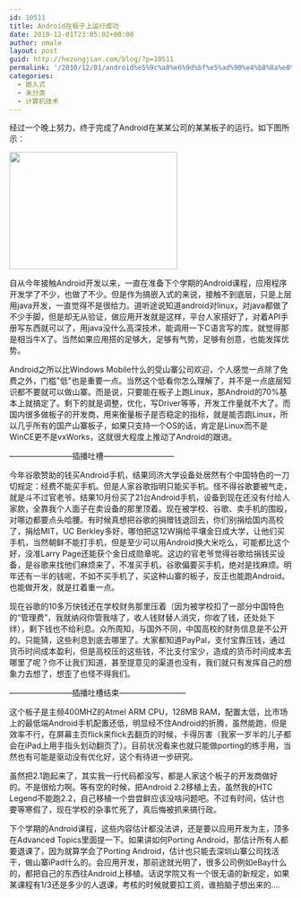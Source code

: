 ```yaml
---
id: 10511
title: Android在板子上运行成功
date: 2010-12-01T23:05:02+00:00
author: omale
layout: post
guid: http://hezongjian.com/blog/?p=10511
permalink: '/2010/12/01/android%e5%9c%a8%e6%9d%bf%e5%ad%90%e4%b8%8a%e8%bf%90%e8%a1%8c%e6%88%90%e5%8a%9f/'
categories:
  - 嵌入式
  - 未分类
  - 计算机技术
---
```

经过一个晚上努力，终于完成了Android在某某公司的某某板子的运行。如下图所示：

[<img alt="" class="aligncenter size-medium wp-image-10512" height="209" src="http://localhost/hezongjian/wp-content/uploads/2010/12/android-300x209.jpg" title="android" width="300" srcset="http://localhost/hezongjian/wp-content/uploads/2010/12/android-300x209.jpg 300w, http://localhost/hezongjian/wp-content/uploads/2010/12/android.jpg 633w" sizes="(max-width: 300px) 100vw, 300px" />](http://localhost/hezongjian/wp-content/uploads/2010/12/android.jpg)

自从今年接触Android开发以来，一直在准备下个学期的Android课程，应用程序开发学了不少，也做了不少。但是作为搞嵌入式的来说，接触不到底层，只是上层用java开发，一直觉得不是很给力。道听途说知道android对linux，对java都做了不少手脚，但是却无从验证，做应用开发就是这样，平台人家搭好了，对着API手册写东西就可以了，用java没什么高深技术，能调用一下C语言写的库，就觉得那是相当牛X了。当然如果应用搭的足够大，足够有气势，足够有创意，也能发挥优势。

Android之所以比Windows Mobile什么的受山寨公司欢迎，个人感觉一点除了免费之外，门槛"低"也是重要一点。当然这个低看你怎么理解了，并不是一点底层知识都不要就可以做山寨。而是说，只要能在板子上跑Linux，那Android的70%基本上就搞定了。剩下的就是调整，优化，写Driver等等，开发工作量就不大了。而国内很多做板子的开发商，用来衡量板子是否稳定的指标，就是能否跑Linux，所以几乎所有的国产山寨板子，如果只支持一个OS的话，肯定是Linux而不是WinCE更不是vxWorks，这就很大程度上推动了Android的跟进。

&#8212;&#8212;&#8212;&#8212;&#8212;&#8212;&#8212;&#8212;插播吐槽&#8212;&#8212;&#8212;&#8212;&#8212;&#8212;&#8212;&#8212;&#8212;

今年谷歌赞助的钱买Android手机，结果同济大学设备处居然有个中国特色的一刀切规定：经费不能买手机。但是人家谷歌指明只能买手机。怪不得谷歌要被气走，就是斗不过官老爷。结果10月份买了21台Android手机，设备到现在还没有付给人家款，全靠我个人面子在卖设备的那里顶着。现在被学校、谷歌、卖手机的围殴，对哪边都要点头哈腰。有时候真想把谷歌的捐赠钱退回去，你们别捐给国内高校了，捐给MIT，UC Berkley多好，哪怕把这12W捐给平壤金日成大学，让他们买手机，当然朝鲜不能打手机，但是至少可以用Android换大米吃么，可能都比这个好，没准Larry Page还能获个金日成勋章呢。这边的官老爷觉得谷歌给捐钱买设备，是谷歌来找他们麻烦来了，不准买手机，谷歌偏要买手机，绝对是找麻烦。明年还有一半的钱呢，不如不买手机了，买这种山寨的板子，反正也能跑Android。也能做开发，就是扛着重一点。

现在谷歌的10多万快钱还在学校财务那里压着（因为被学校扣了一部分中国特色的&ldquo;管理费&rdquo;，我就纳闷你管我啥了，收人钱财替人消灾，你收了钱，还处处下绊），剩下钱也不给利息。众所周知，与国外不同，中国高校的财务信息是不公开的。只能猜，这些利息到底去哪里了。大家都知道PayPal，支付宝靠压钱，通过货币时间成本盈利，但是高校压的这些钱，不比支付宝少，造成的货币时间成本去哪里了呢？你不让我们知道，甚至提意见的渠道也没有，我们就只有发挥自己的想象力去想了，想歪了也怪不得我们。

&#8212;&#8212;&#8212;&#8212;&#8212;&#8212;&#8212;&#8212;插播吐槽结束&#8212;&#8212;&#8212;&#8212;&#8212;&#8212;&#8212;&#8212;&#8211;

这个板子是主频400MHZ的Atmel ARM CPU，128MB RAM，配置太低，比市场上的最低端Android手机配置还低，明显经不住Android的折腾，虽然能跑，但是效率不行，在屏幕主页flick来flick去翻页的时候，卡得厉害（我家一岁半的儿子都会在iPad上用手指头划动翻页了）。目前状况看来也就只能做porting的练手用，当然也有可能是驱动没有优化好，这个有待进一步研究。

虽然把2.1跑起来了，其实我一行代码都没写，都是人家这个板子的开发商做好的。不是很给力啊。等有空的时候，把Android 2.2移植上去，虽然我的HTC Legend不能跑2.2，自己移植一个尝尝鲜应该没啥问题吧。不过有时间，估计也要等寒假了，现在学校的杂事忙死了，真后悔被抓来搞行政。

下个学期的Android课程，这些内容估计都没法讲，还是要以应用开发为主，顶多在Advanced Topics里面提一下。如果讲如何Porting Android，那估计所有人都要退课了，因为就算学会了Porting Android，估计也只能去深圳山寨公司找活干，做山寨iPad什么的。会应用开发，那前途就光明了，很多公司例如eBay什么的，都把自己的东西往Android上移植。话说学院又有一个很无语的新规定，如果某课程有1/3还是多少的人退课，考核的时候就要扣工资，谁拍脑子想出来的&#8230;.